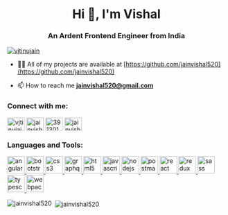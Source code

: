 <h1 align="center">Hi 👋, I'm Vishal</h1>
<h3 align="center">An Ardent Frontend Engineer from India</h3>

<p align="left"> <a href="https://twitter.com/vjtinujain" target="blank"><img src="https://img.shields.io/twitter/follow/vjtinujain?logo=twitter&style=for-the-badge" alt="vjtinujain" /></a> </p>

- 👨‍💻 All of my projects are available at [https://github.com/jainvishal520](https://github.com/jainvishal520)

- 📫 How to reach me **jainvishal520@gmail.com**

<h3 align="left">Connect with me:</h3>
<p align="left">
<a href="https://twitter.com/vjtinujain" target="blank"><img align="center" src="https://cdn.jsdelivr.net/npm/simple-icons@3.0.1/icons/twitter.svg" alt="vjtinujain" height="30" width="40" /></a>
<a href="https://linkedin.com/in/jainvishal2" target="blank"><img align="center" src="https://cdn.jsdelivr.net/npm/simple-icons@3.0.1/icons/linkedin.svg" alt="jainvishal2" height="30" width="40" /></a>
<a href="https://stackoverflow.com/users/3913010" target="blank"><img align="center" src="https://cdn.jsdelivr.net/npm/simple-icons@3.0.1/icons/stackoverflow.svg" alt="3913010" height="30" width="40" /></a>
<a href="https://www.leetcode.com/jainvishal520" target="blank"><img align="center" src="https://cdn.jsdelivr.net/npm/simple-icons@3.0.1/icons/leetcode.svg" alt="jainvishal520" height="30" width="40" /></a>
</p>

<h3 align="left">Languages and Tools:</h3>
<p align="left"> <a href="https://angular.io" target="_blank"> <img src="https://devicons.github.io/devicon/devicon.git/icons/angularjs/angularjs-original.svg" alt="angularjs" width="40" height="40"/> </a> <a href="https://getbootstrap.com" target="_blank"> <img src="https://devicons.github.io/devicon/devicon.git/icons/bootstrap/bootstrap-plain.svg" alt="bootstrap" width="40" height="40"/> </a> <a href="https://www.w3schools.com/css/" target="_blank"> <img src="https://devicons.github.io/devicon/devicon.git/icons/css3/css3-original-wordmark.svg" alt="css3" width="40" height="40"/> </a> <a href="https://graphql.org" target="_blank"> <img src="https://www.vectorlogo.zone/logos/graphql/graphql-icon.svg" alt="graphql" width="40" height="40"/> </a> <a href="https://www.w3.org/html/" target="_blank"> <img src="https://devicons.github.io/devicon/devicon.git/icons/html5/html5-original-wordmark.svg" alt="html5" width="40" height="40"/> </a> <a href="https://developer.mozilla.org/en-US/docs/Web/JavaScript" target="_blank"> <img src="https://devicons.github.io/devicon/devicon.git/icons/javascript/javascript-original.svg" alt="javascript" width="40" height="40"/> </a> <a href="https://nodejs.org" target="_blank"> <img src="https://devicons.github.io/devicon/devicon.git/icons/nodejs/nodejs-original-wordmark.svg" alt="nodejs" width="40" height="40"/> </a> <a href="https://postman.com" target="_blank"> <img src="https://www.vectorlogo.zone/logos/getpostman/getpostman-icon.svg" alt="postman" width="40" height="40"/> </a> <a href="https://reactjs.org/" target="_blank"> <img src="https://devicons.github.io/devicon/devicon.git/icons/react/react-original-wordmark.svg" alt="react" width="40" height="40"/> </a> <a href="https://redux.js.org" target="_blank"> <img src="https://devicons.github.io/devicon/devicon.git/icons/redux/redux-original.svg" alt="redux" width="40" height="40"/> </a> <a href="https://sass-lang.com" target="_blank"> <img src="https://devicons.github.io/devicon/devicon.git/icons/sass/sass-original.svg" alt="sass" width="40" height="40"/> </a> <a href="https://www.typescriptlang.org/" target="_blank"> <img src="https://devicons.github.io/devicon/devicon.git/icons/typescript/typescript-original.svg" alt="typescript" width="40" height="40"/> </a> <a href="https://webpack.js.org" target="_blank"> <img src="https://devicons.github.io/devicon/devicon.git/icons/webpack/webpack-original.svg" alt="webpack" width="40" height="40"/> </a> </p>

<p><img align="left" src="https://github-readme-stats.vercel.app/api/top-langs?username=jainvishal520&show_icons=true&locale=en&layout=compact" alt="jainvishal520" /></p>

<p>&nbsp;<img align="center" src="https://github-readme-stats.vercel.app/api?username=jainvishal520&show_icons=true&locale=en" alt="jainvishal520" /></p>
